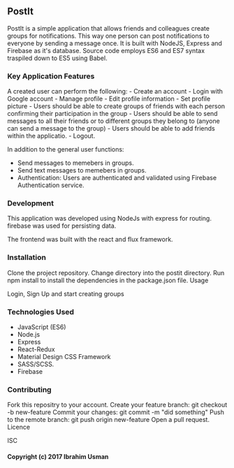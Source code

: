 ## PostIt

PostIt is a simple application that allows friends and colleagues create groups for notifications. This way one person can post notifications to everyone by sending a message once. It is built with NodeJS, Express and Firebase as it's database. Source code employs ES6 and ES7 syntax traspiled down to ES5 using Babel.

### Key Application Features

A created user can perform the following: - Create an account - Login with Google account - Manage profile - Edit profile information - Set profile picture - Users should be able to create groups of friends with each person confirming their participation in the group - Users should be able to send messages to all their friends or to different groups they belong to (anyone can send a message to the group) - Users should be able to add friends within the applicatio. - Logout.

In addition to the general user functions:
- Send messages to memebers in groups.
- Send text messages to memebers in groups.
- Authentication: Users are authenticated and validated using Firebase Authentication service.

### Development

This application was developed using NodeJs with express for routing. firebase was used for persisting data.

The frontend was built with the react and flux framework.

### Installation

Clone the project repository.
Change directory into the postit directory.
Run npm install to install the dependencies in the package.json file.
Usage

Login, Sign Up and start creating groups

### Technologies Used

- JavaScript (ES6)
- Node.js
- Express
- React-Redux
- Material Design CSS Framework
- SASS/SCSS.
- Firebase

### Contributing

Fork this repositry to your account.
Create your feature branch: git checkout -b new-feature
Commit your changes: git commit -m "did something"
Push to the remote branch: git push origin new-feature
Open a pull request.
Licence

ISC

#### Copyright (c) 2017 Ibrahim Usman
